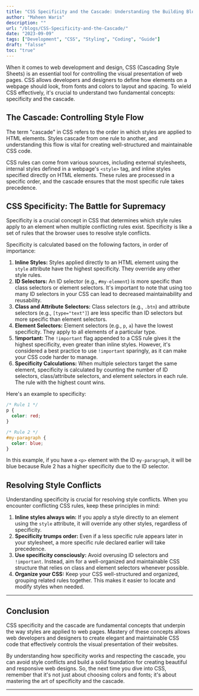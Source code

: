 ```yaml
---
title: "CSS Specificity and the Cascade: Understanding the Building Blocks of Style"
author: "Maheen Waris"
description: ""
url: "/blogs/CSS-Specificity-and-the-Cascade/"
date: "2023-09-09"
tags: ["Development", "CSS", "Styling", "Coding", "Guide"]
draft: "falsse"
toc: "true"
---
```


When it comes to web development and design, CSS (Cascading Style Sheets) is an essential tool for controlling the visual presentation of web pages. CSS allows developers and designers to define how elements on a webpage should look, from fonts and colors to layout and spacing. To wield CSS effectively, it's crucial to understand two fundamental concepts: specificity and the cascade.

## The Cascade: Controlling Style Flow

The term "cascade" in CSS refers to the order in which styles are applied to HTML elements. Styles cascade from one rule to another, and understanding this flow is vital for creating well-structured and maintainable CSS code.

CSS rules can come from various sources, including external stylesheets, internal styles defined in a webpage's `<style>` tag, and inline styles specified directly on HTML elements. These rules are processed in a specific order, and the cascade ensures that the most specific rule takes precedence.

## CSS Specificity: The Battle for Supremacy

Specificity is a crucial concept in CSS that determines which style rules apply to an element when multiple conflicting rules exist. Specificity is like a set of rules that the browser uses to resolve style conflicts.

Specificity is calculated based on the following factors, in order of importance:

1. **Inline Styles:** Styles applied directly to an HTML element using the `style` attribute have the highest specificity. They override any other style rules.
2. **ID Selectors:** An ID selector (e.g., `#my-element`) is more specific than class selectors or element selectors. It's important to note that using too many ID selectors in your CSS can lead to decreased maintainability and reusability.
3. **Class and Attribute Selectors:** Class selectors (e.g., `.btn`) and attribute selectors (e.g., `[type="text"]`) are less specific than ID selectors but more specific than element selectors.
4. **Element Selectors:** Element selectors (e.g., `p`, `a`) have the lowest specificity. They apply to all elements of a particular type.
5. **!important:** The `!important` flag appended to a CSS rule gives it the highest specificity, even greater than inline styles. However, it's considered a best practice to use `!important` sparingly, as it can make your CSS code harder to manage.
6. **Specificity Calculations:** When multiple selectors target the same element, specificity is calculated by counting the number of ID selectors, class/attribute selectors, and element selectors in each rule. The rule with the highest count wins.

Here's an example to specificity:

```css
/* Rule 1 */
p {
  color: red;
}

/* Rule 2 */
#my-paragraph {
  color: blue;
}
```

In this example, if you have a `<p>` element with the ID `my-paragraph`, it will be blue because Rule 2 has a higher specificity due to the ID selector.

## Resolving Style Conflicts

Understanding specificity is crucial for resolving style conflicts. When you encounter conflicting CSS rules, keep these principles in mind:

1. **Inline styles always win:** If you apply a style directly to an element using the `style` attribute, it will override any other styles, regardless of specificity.
2. **Specificity trumps order:** Even if a less specific rule appears later in your stylesheet, a more specific rule declared earlier will take precedence.
3. **Use specificity consciously:** Avoid overusing ID selectors and `!important`. Instead, aim for a well-organized and maintainable CSS structure that relies on class and element selectors whenever possible.
4. **Organize your CSS:** Keep your CSS well-structured and organized, grouping related rules together. This makes it easier to locate and modify styles when needed.

<hr>

## Conclusion

CSS specificity and the cascade are fundamental concepts that underpin the way styles are applied to web pages. Mastery of these concepts allows web developers and designers to create elegant and maintainable CSS code that effectively controls the visual presentation of their websites.

By understanding how specificity works and respecting the cascade, you can avoid style conflicts and build a solid foundation for creating beautiful and responsive web designs. So, the next time you dive into CSS, remember that it's not just about choosing colors and fonts; it's about mastering the art of specificity and the cascade.

---
